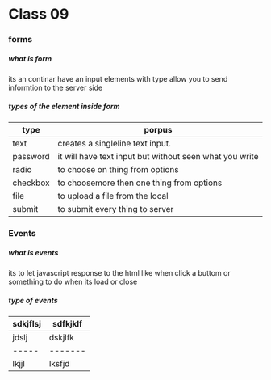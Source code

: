 # Class 09

### forms

##### what is form 
its an continar have an input elements with type allow you to send informtion to the server side 

##### types of the element inside form

type | porpus
-----|--------
text|creates a singleline text input.
password|it will have text input but without seen what you write
radio|to choose on thing from options
checkbox|to choosemore then one thing from options
file|to upload a file from the local
submit|to submit every thing to server

### Events

##### what is events

its to let javascript response to the html like when click a buttom or something to do when its load or close

##### type of events

|sdkjflsj|sdfkjklf|
|--------|--------|
|jdslj|dskjlfk|||jsdjfkl|dkslkdslf|
|-----|-------|||-------|---------|
|lkjjl|lksfjd |||jsdflkj|dsfds|